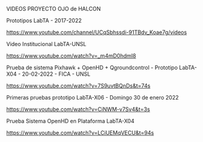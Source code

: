 VIDEOS PROYECTO OJO de HALCON


Prototipos LabTA - 2017-2022

https://www.youtube.com/channel/UCqSbhssdi-91TBdv_Koae7g/videos

Video Institucional LabTA-UNSL

https://www.youtube.com/watch?v=_m4mD0hdmI8

Prueba de sistema Pixhawk + OpenHD + Qgroundcontrol - Prototipo LabTA-X04 - 20-02-2022 - FICA - UNSL

https://www.youtube.com/watch?v=7S9uvtBQnDs&t=74s

Primeras pruebas prototipo LabTA-X06 - Domingo 30 de enero 2022

https://www.youtube.com/watch?v=CiNWM-v7Sv4&t=3s

Prueba Sistema OpenHD en Plataforma LabTA-X04

https://www.youtube.com/watch?v=LCiUEMqVECU&t=94s
